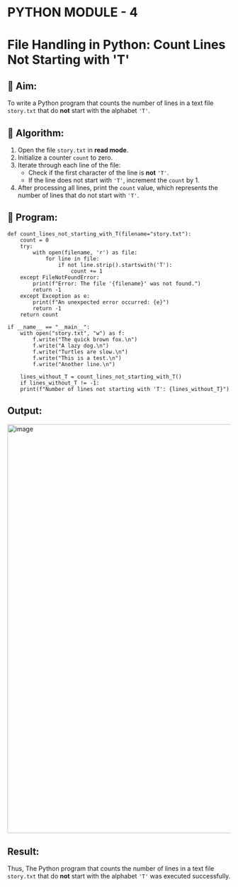 # PYTHON MODULE - 4
# File Handling in Python: Count Lines Not Starting with 'T'

## 🎯 Aim:
To write a Python program that counts the number of lines in a text file `story.txt` that do **not** start with the alphabet `'T'`.

## 🧠 Algorithm:
1. Open the file `story.txt` in **read mode**.
2. Initialize a counter `count` to zero.
3. Iterate through each line of the file:
   - Check if the first character of the line is **not** `'T'`.
   - If the line does not start with `'T'`, increment the `count` by 1.
4. After processing all lines, print the `count` value, which represents the number of lines that do not start with `'T'`.

## 🧾 Program:

    def count_lines_not_starting_with_T(filename="story.txt"):
        count = 0
        try:
            with open(filename, 'r') as file:
                for line in file:
                    if not line.strip().startswith('T'):
                        count += 1
        except FileNotFoundError:
            print(f"Error: The file '{filename}' was not found.")
            return -1 
        except Exception as e:
            print(f"An unexpected error occurred: {e}")
            return -1
        return count

    if __name__ == "__main__":
        with open("story.txt", "w") as f:
            f.write("The quick brown fox.\n")
            f.write("A lazy dog.\n")
            f.write("Turtles are slow.\n")
            f.write("This is a test.\n")
            f.write("Another line.\n")

        lines_without_T = count_lines_not_starting_with_T()
        if lines_without_T != -1:
        print(f"Number of lines not starting with 'T': {lines_without_T}")

## Output:

<img width="1917" height="922" alt="image" src="https://github.com/user-attachments/assets/4ccddb72-7207-4c80-84ec-813f008c0b1e" />

## Result:

Thus, The Python program that counts the number of lines in a text file `story.txt` that do **not** start with the alphabet `'T'` was executed successfully.
